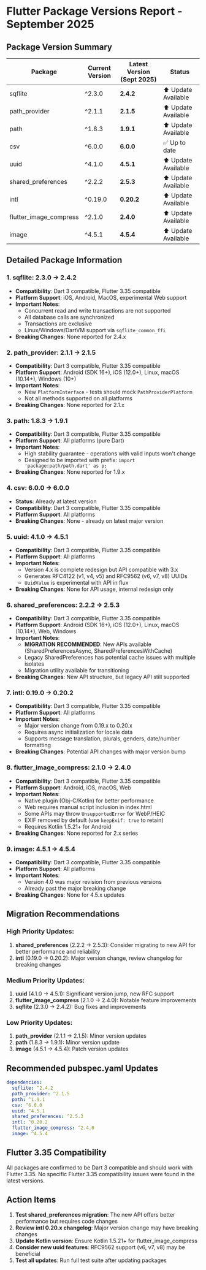 # Flutter Package Versions Report - September 2025

## Package Version Summary

| Package | Current Version | Latest Version (Sept 2025) | Status |
|---------|----------------|---------------------------|--------|
| sqflite | ^2.3.0 | **2.4.2** | ⬆️ Update Available |
| path_provider | ^2.1.1 | **2.1.5** | ⬆️ Update Available |
| path | ^1.8.3 | **1.9.1** | ⬆️ Update Available |
| csv | ^6.0.0 | **6.0.0** | ✅ Up to date |
| uuid | ^4.1.0 | **4.5.1** | ⬆️ Update Available |
| shared_preferences | ^2.2.2 | **2.5.3** | ⬆️ Update Available |
| intl | ^0.19.0 | **0.20.2** | ⬆️ Update Available |
| flutter_image_compress | ^2.1.0 | **2.4.0** | ⬆️ Update Available |
| image | ^4.5.1 | **4.5.4** | ⬆️ Update Available |

## Detailed Package Information

### 1. sqflite: 2.3.0 → 2.4.2
- **Compatibility**: Dart 3 compatible, Flutter 3.35 compatible
- **Platform Support**: iOS, Android, MacOS, experimental Web support
- **Important Notes**:
  - Concurrent read and write transactions are not supported
  - All database calls are synchronized
  - Transactions are exclusive
  - Linux/Windows/DartVM support via `sqflite_common_ffi`
- **Breaking Changes**: None reported for 2.4.x

### 2. path_provider: 2.1.1 → 2.1.5
- **Compatibility**: Dart 3 compatible, Flutter 3.35 compatible
- **Platform Support**: Android (SDK 16+), iOS (12.0+), Linux, macOS (10.14+), Windows (10+)
- **Important Notes**:
  - New `PlatformInterface` - tests should mock `PathProviderPlatform`
  - Not all methods supported on all platforms
- **Breaking Changes**: None reported for 2.1.x

### 3. path: 1.8.3 → 1.9.1
- **Compatibility**: Dart 3 compatible, Flutter 3.35 compatible
- **Platform Support**: All platforms (pure Dart)
- **Important Notes**:
  - High stability guarantee - operations with valid inputs won't change
  - Designed to be imported with prefix: `import 'package:path/path.dart' as p;`
- **Breaking Changes**: None reported for 1.9.x

### 4. csv: 6.0.0 → 6.0.0
- **Status**: Already at latest version
- **Compatibility**: Dart 3 compatible, Flutter 3.35 compatible
- **Platform Support**: All platforms
- **Breaking Changes**: None - already on latest major version

### 5. uuid: 4.1.0 → 4.5.1
- **Compatibility**: Dart 3 compatible, Flutter 3.35 compatible
- **Platform Support**: All platforms
- **Important Notes**:
  - Version 4.x is complete redesign but API compatible with 3.x
  - Generates RFC4122 (v1, v4, v5) and RFC9562 (v6, v7, v8) UUIDs
  - `UuidValue` is experimental with API in flux
- **Breaking Changes**: None for API usage, internal redesign only

### 6. shared_preferences: 2.2.2 → 2.5.3
- **Compatibility**: Dart 3 compatible, Flutter 3.35 compatible
- **Platform Support**: Android (SDK 16+), iOS (12.0+), Linux, macOS (10.14+), Web, Windows
- **Important Notes**:
  - **MIGRATION RECOMMENDED**: New APIs available (SharedPreferencesAsync, SharedPreferencesWithCache)
  - Legacy SharedPreferences has potential cache issues with multiple isolates
  - Migration utility available for transitioning
- **Breaking Changes**: New API structure, but legacy API still supported

### 7. intl: 0.19.0 → 0.20.2
- **Compatibility**: Dart 3 compatible, Flutter 3.35 compatible
- **Platform Support**: All platforms
- **Important Notes**:
  - Major version change from 0.19.x to 0.20.x
  - Requires async initialization for locale data
  - Supports message translation, plurals, genders, date/number formatting
- **Breaking Changes**: Potential API changes with major version bump

### 8. flutter_image_compress: 2.1.0 → 2.4.0
- **Compatibility**: Dart 3 compatible, Flutter 3.35 compatible
- **Platform Support**: Android, iOS, macOS, Web
- **Important Notes**:
  - Native plugin (Obj-C/Kotlin) for better performance
  - Web requires manual script inclusion in index.html
  - Some APIs may throw `UnsupportedError` for WebP/HEIC
  - EXIF removed by default (use `keepExif: true` to retain)
  - Requires Kotlin 1.5.21+ for Android
- **Breaking Changes**: None reported for 2.x series

### 9. image: 4.5.1 → 4.5.4
- **Compatibility**: Dart 3 compatible, Flutter 3.35 compatible
- **Platform Support**: All platforms
- **Important Notes**:
  - Version 4.0 was major revision from previous versions
  - Already past the major breaking change
- **Breaking Changes**: None for 4.5.x updates

## Migration Recommendations

### High Priority Updates:
1. **shared_preferences** (2.2.2 → 2.5.3): Consider migrating to new API for better performance and reliability
2. **intl** (0.19.0 → 0.20.2): Major version change, review changelog for breaking changes

### Medium Priority Updates:
1. **uuid** (4.1.0 → 4.5.1): Significant version jump, new RFC support
2. **flutter_image_compress** (2.1.0 → 2.4.0): Notable feature improvements
3. **sqflite** (2.3.0 → 2.4.2): Bug fixes and improvements

### Low Priority Updates:
1. **path_provider** (2.1.1 → 2.1.5): Minor version updates
2. **path** (1.8.3 → 1.9.1): Minor version update
3. **image** (4.5.1 → 4.5.4): Patch version updates

## Recommended pubspec.yaml Updates

```yaml
dependencies:
  sqflite: ^2.4.2
  path_provider: ^2.1.5
  path: ^1.9.1
  csv: ^6.0.0
  uuid: ^4.5.1
  shared_preferences: ^2.5.3
  intl: ^0.20.2
  flutter_image_compress: ^2.4.0
  image: ^4.5.4
```

## Flutter 3.35 Compatibility

All packages are confirmed to be Dart 3 compatible and should work with Flutter 3.35. No specific Flutter 3.35 compatibility issues were found in the latest versions.

## Action Items

1. **Test shared_preferences migration**: The new API offers better performance but requires code changes
2. **Review intl 0.20.x changelog**: Major version change may have breaking changes
3. **Update Kotlin version**: Ensure Kotlin 1.5.21+ for flutter_image_compress
4. **Consider new uuid features**: RFC9562 support (v6, v7, v8) may be beneficial
5. **Test all updates**: Run full test suite after updating packages